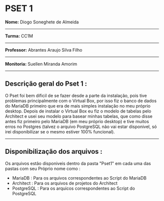 # PSET 1

**Nome:** Diogo Soneghete de Almeida
***
**Turma:** CC1M
***
**Professor:** Abrantes Araujo Silva Filho
***
**Monitoria:** Suellen Miranda Amorim
***
## Descrição geral do Pset 1 :
O Pset foi bem dificil de se fazer desde a parte da instalação, pois tive problemas principalmente com o Virtual Box, por isso fiz o banco de dados do MariaDB primeiro que era de mais simples instalação no meu próprio desktop.
Depois de instalar o Virtual Box eu fiz o modelo de tabelas pelo Architect e usei seu modelo para basear minhas tabelas, que como disse antes fiz primeiro pelo MariaDB (em meu próprio desktop) e tive muitos erros no Postgres (talvez o arquivo PostgreSQL não vai estar disponivel, só irei disponibilizar se o mesmo estiver 100% funcional).
***
## Disponibilização dos arquivos :
Os arquivos estão disponiveis dentro da pasta "Pset1" em cada uma das pastas com seu Próprio nome como :
* MariaDB : Para os arquivos correspondentes ao Script do MariaDB
* Architect : Para os arquivos de projetos do Architect
* PostgreSQL : Para os arquicos correspondentes ao Script do PostgreSQL
